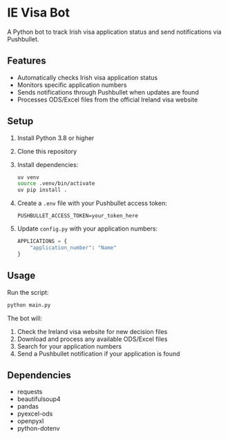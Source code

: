 # IE Visa Bot

A Python bot to track Irish visa application status and send notifications via Pushbullet.

## Features

- Automatically checks Irish visa application status
- Monitors specific application numbers
- Sends notifications through Pushbullet when updates are found
- Processes ODS/Excel files from the official Ireland visa website

## Setup

1. Install Python 3.8 or higher
2. Clone this repository
3. Install dependencies:
   ```bash
   uv venv
   source .venv/bin/activate
   uv pip install .
   ```

4. Create a `.env` file with your Pushbullet access token:
   ```
   PUSHBULLET_ACCESS_TOKEN=your_token_here
   ```

5. Update `config.py` with your application numbers:
   ```python
   APPLICATIONS = {
       "application_number": "Name"
   }
   ```

## Usage

Run the script:
```bash
python main.py
```

The bot will:
1. Check the Ireland visa website for new decision files
2. Download and process any available ODS/Excel files
3. Search for your application numbers
4. Send a Pushbullet notification if your application is found

## Dependencies

- requests
- beautifulsoup4
- pandas
- pyexcel-ods
- openpyxl
- python-dotenv
